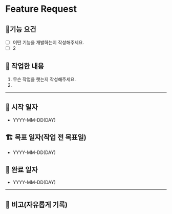 # Feature Request

## 🙏기능 요건

- [ ] 어떤 기능을 개발하는지 작성해주세요.
- [ ] 2

## 🔧 작업한 내용

1. 무슨 작업을 햇는지 작성해주세요.
2.

---

## 🌱 시작 일자

- YYYY-MM-DD(DAY)

## 🏗️ 목표 일자(작업 전 목표일)

- YYYY-MM-DD(DAY)

## 🚩 완료 일자

- YYYY-MM-DD(DAY)

---

## 🔖 비고(자유롭게 기록)
